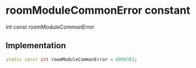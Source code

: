 


# roomModuleCommonError constant







int const roomModuleCommonError
  







## Implementation

```dart
static const int roomModuleCommonError = 6000301;
```








